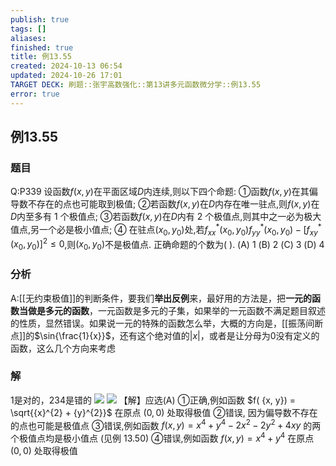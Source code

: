 ```yaml
---
publish: true
tags: []
aliases: 
finished: true
title: 例13.55
created: 2024-10-13 06:54
updated: 2024-10-26 17:01
TARGET DECK: 刷题::张宇高数强化::第13讲多元函数微分学::例13.55
error: true
---
```

## 例13.55
### 题目
Q:P339 设函数$f( {x, y})$在平面区域$D$内连续,则以下四个命题:
①函数$f( {x, y})$在其偏导数不存在的点也可能取到极值;
②若函数$f( {x, y})$在$D$内存在唯一驻点,则$f( {x, y})$在$D$内至多有 1 个极值点;
③若函数$f( {x, y})$在$D$内有 2 个极值点,则其中之一必为极大值点,另一个必是极小值点;
④ 在驻点$( {{x}_{0},{y}_{0}})$处,若${f}_{xx}^{ * }( {{x}_{0},{y}_{0}}) {f}_{yy}^{ * }( {{x}_{0},{y}_{0}}) - {\lbrack {f}_{xy}^{ * }( {x}_{0},{y}_{0}) \rbrack }^{2} \leq 0$,则$( {{x}_{0},{y}_{0}})$不是极值点.
正确命题的个数为( ).
(A) 1 
(B) 2 
(C) 3 
(D) 4
### 分析
A:[[无约束极值]]的判断条件，要我们**举出反例**来，最好用的方法是，把**一元的函数当做是多元的函数**，一元函数是多元的子集，如果举的一元函数不满足题目叙述的性质，显然错误。如果说一元的特殊的函数怎么举，大概的方向是，[[振荡间断点]]的$\sin{\frac{1}{x}}$，还有这个绝对值的$|x|$，或者是让分母为0没有定义的函数，这么几个方向来考虑
### 解
1是对的，234是错的
![](https://img.hwenyi.live/202410270100648.webp)
![](https://img.hwenyi.live/202410270100919.webp)
【解】应选(A)
①正确,例如函数 $f( {x, y}) = \sqrt{{x}^{2} + {y}^{2}}$ 在原点 $( {0,0})$ 处取得极值
②错误, 因为偏导数不存在的点也可能是极值点
③错误,例如函数 $f( {x, y}) = {x}^{4} + {y}^{4} - 2{x}^{2} - 2{y}^{2} + {4xy}$ 的两个极值点均是极小值点 (见例 13.50)
④错误,例如函数 $f( {x, y}) = {x}^{4} + {y}^{4}$ 在原点 $( {0,0})$ 处取得极值


